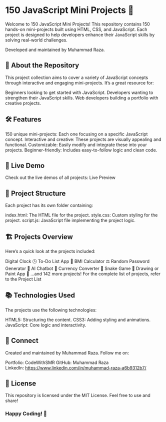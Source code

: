 # 150 JavaScript Mini Projects 🚀
Welcome to 150 JavaScript Mini Projects!
This repository contains 150 hands-on mini-projects built using HTML, CSS, and JavaScript. Each project is designed to help developers enhance their JavaScript skills by solving real-world challenges.

Developed and maintained by Muhammad Raza.


## 🚀 About the Repository
This project collection aims to cover a variety of JavaScript concepts through interactive and engaging mini-projects. It’s a great resource for:

Beginners looking to get started with JavaScript.
Developers wanting to strengthen their JavaScript skills.
Web developers building a portfolio with creative projects.


## 🛠️ Features
150 unique mini-projects: Each one focusing on a specific JavaScript concept.
Interactive and creative: These projects are visually appealing and functional.
Customizable: Easily modify and integrate these into your projects.
Beginner-friendly: Includes easy-to-follow logic and clean code.

## 🔗 Live Demo
Check out the live demos of all projects: Live Preview


## 📁 Project Structure
Each project has its own folder containing:

index.html: The HTML file for the project.
style.css: Custom styling for the project.
script.js: JavaScript file implementing the project logic.


## 🏗️ Projects Overview
Here’s a quick look at the projects included:

Digital Clock 🕒
To-Do List App 📝
BMI Calculator ⚖️
Random Password Generator 🔐
AI Chatbot 🤖
Currency Converter 💱
Snake Game 🐍
Drawing or Paint App 🎨
...and 142 more projects!
For the complete list of projects, refer to the Project List


## 📚 Technologies Used
The projects use the following technologies:

HTML5: Structuring the content.
CSS3: Adding styling and animations.
JavaScript: Core logic and interactivity.


## 🤝 Connect
Created and maintained by Muhammad Raza.
Follow me on:

Portfolio: CodeWithSMR
GitHub: Muhammad Raza
<br/>
LinkedIn: https://www.linkedin.com/in/muhammad-raza-a6b9312b7/


## 📜 License
This repository is licensed under the MIT License. Feel free to use and share!

### Happy Coding! 🎉
